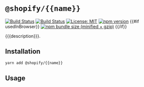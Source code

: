 # `@shopify/{{name}}`

[![Build Status](https://github.com/Shopify/quilt/workflows/Node-CI/badge.svg?branch=main)](https://github.com/Shopify/quilt/actions?query=workflow%3ANode-CI)
[![Build Status](https://github.com/Shopify/quilt/workflows/Ruby-CI/badge.svg?branch=main)](https://github.com/Shopify/quilt/actions?query=workflow%3ARuby-CI)
[![License: MIT](https://img.shields.io/badge/License-MIT-green.svg)](LICENSE.md) [![npm version](https://badge.fury.io/js/%40shopify%2F{{name}}.svg)](https://badge.fury.io/js/%40shopify%2F{{name}}.svg) {{#if usedInBrowser}} [![npm bundle size (minified + gzip)](https://img.shields.io/bundlephobia/minzip/@shopify/{{name}}.svg)](https://img.shields.io/bundlephobia/minzip/@shopify/{{name}}.svg) {{/if}}

{{{description}}}.

## Installation

```bash
yarn add @shopify/{{name}}
```

## Usage
